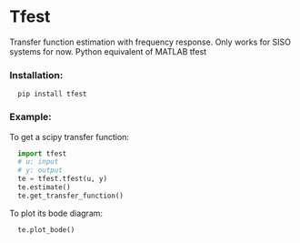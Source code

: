 # Tfest
Transfer function estimation with frequency response. Only works for SISO systems for now.
Python equivalent of MATLAB tfest

### Installation:
```shell
  pip install tfest
```

### Example:
To get a scipy transfer function:
```python
  import tfest
  # u: input
  # y: output
  te = tfest.tfest(u, y)
  te.estimate()
  te.get_transfer_function()
```
To plot its bode diagram:
```python
  te.plot_bode()
```
